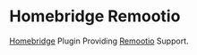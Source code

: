# Homebridge Remootio

[Homebridge](https://homebridge.io) Plugin Providing [Remootio](https://www.remootio.com/) Support.

